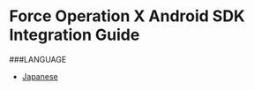 # Force Operation X Android SDK Integration Guide

###LANGUAGE
* [Japanese](.4.x/lang/ja/README.md)
